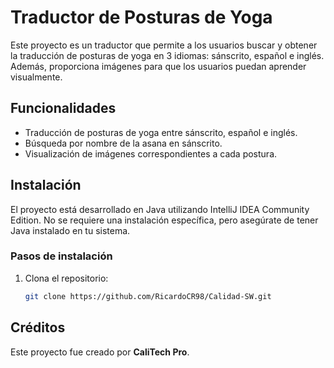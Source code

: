 # Traductor de Posturas de Yoga

Este proyecto es un traductor que permite a los usuarios buscar y obtener la traducción de posturas de yoga en 3 idiomas: sánscrito, español e inglés. Además, proporciona imágenes para que los usuarios puedan aprender visualmente.

## Funcionalidades

- Traducción de posturas de yoga entre sánscrito, español e inglés.
- Búsqueda por nombre de la asana en sánscrito.
- Visualización de imágenes correspondientes a cada postura.

## Instalación

El proyecto está desarrollado en Java utilizando IntelliJ IDEA Community Edition. No se requiere una instalación específica, pero asegúrate de tener Java instalado en tu sistema.

### Pasos de instalación

1. Clona el repositorio:

   ```bash
   git clone https://github.com/RicardoCR98/Calidad-SW.git

## Créditos

Este proyecto fue creado por **CaliTech Pro**.
